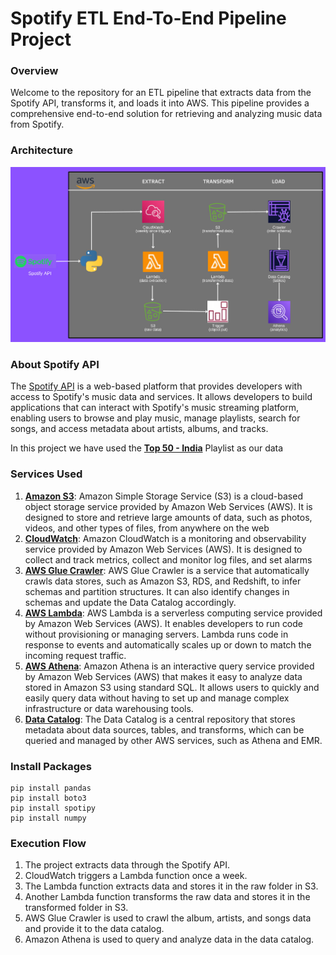 # Spotify ETL End-To-End Pipeline Project

### Overview

 Welcome to the repository for an ETL pipeline that extracts data from the Spotify API, transforms it, and loads it into AWS. This pipeline provides a comprehensive end-to-end solution for retrieving and analyzing music data from Spotify.
 
 ### Architecture
 ![Architecture Diagram](https://github.com/ameetsinghmanyal/spotify-etl-aws-data-pipeline-project/blob/main/Architecture.jpeg)
 
 ### About Spotify API
 The [Spotify API](https://developer.spotify.com/documentation/) is a web-based platform that provides developers with access to Spotify's music data and services. It allows developers to build applications that can interact with Spotify's music streaming platform, enabling users to browse and play music, manage playlists, search for songs, and access metadata about artists, albums, and tracks.
 
 In this project we have used the [**Top 50 - India**](https://open.spotify.com/playlist/37i9dQZEVXbLZ52XmnySJg) Playlist as our data    
 
 ### Services Used
 
1. [**Amazon S3**](https://docs.aws.amazon.com/s3/index.html): Amazon Simple Storage Service (S3) is a cloud-based object storage service provided by Amazon Web Services (AWS). It is designed to store and retrieve large amounts of data, such as photos, videos, and other types of files, from anywhere on the web
2. [**CloudWatch**](https://docs.aws.amazon.com/cloudwatch/): Amazon CloudWatch is a monitoring and observability service provided by Amazon Web Services (AWS). It is designed to collect and track metrics, collect and monitor log files, and set alarms
3. [**AWS Glue Crawler**](https://docs.aws.amazon.com/glue/latest/webapi/API_Crawler.html): AWS Glue Crawler is a service that automatically crawls data stores, such as Amazon S3, RDS, and Redshift, to infer schemas and partition structures. It can also identify changes in schemas and update the Data Catalog accordingly.
4. [**AWS Lambda**](https://docs.aws.amazon.com/lambda/index.html): AWS Lambda is a serverless computing service provided by Amazon Web Services (AWS). It enables developers to run code without provisioning or managing servers. Lambda runs code in response to events and automatically scales up or down to match the incoming request traffic.
5. [**AWS Athena**](https://docs.aws.amazon.com/athena/): Amazon Athena is an interactive query service provided by Amazon Web Services (AWS) that makes it easy to analyze data stored in Amazon S3 using standard SQL. It allows users to quickly and easily query data without having to set up and manage complex infrastructure or data warehousing tools.
6. [**Data Catalog**](https://docs.aws.amazon.com/glue/latest/dg/catalog-and-crawler.html): The Data Catalog is a central repository that stores metadata about data sources, tables, and transforms, which can be queried and managed by other AWS services, such as Athena and EMR.

### Install Packages
```
pip install pandas
pip install boto3
pip install spotipy
pip install numpy
```

### Execution Flow
1. The project extracts data through the Spotify API.
2. CloudWatch triggers a Lambda function once a week.
3. The Lambda function extracts data and stores it in the raw folder in S3.
4. Another Lambda function transforms the raw data and stores it in the transformed folder in S3.
5. AWS Glue Crawler is used to crawl the album, artists, and songs data and provide it to the data catalog.
6. Amazon Athena is used to query and analyze data in the data catalog.
